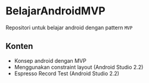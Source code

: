 # BelajarAndroidMVP

Repositori untuk belajar android dengan pattern `MVP` 

## Konten
* Konsep android dengan MVP
* Menggunakan constraint layout (Android Studio 2.2)
* Espresso Record Test (Android Studio 2.2)